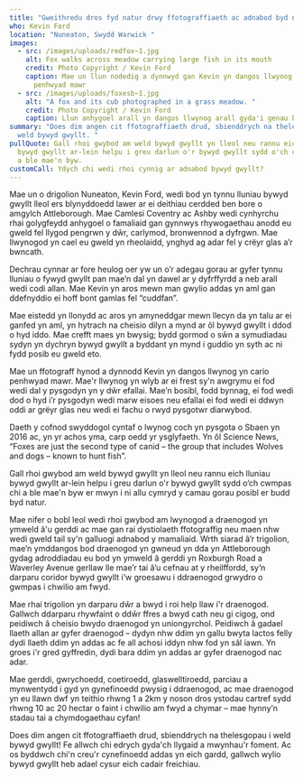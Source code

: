 ```yaml
---
title: "Gweithredu dros fyd natur drwy ffotograffiaeth ac adnabod byd natur "
who: Kevin Ford
location: "Nuneaton, Swydd Warwick "
images:
  - src: /images/uploads/redfox~1.jpg
    alt: Fox walks across meadow carrying large fish in its mouth
    credit: Photo Copyright / Kevin Ford
    caption: Mae un llun nodedig a dynnwyd gan Kevin yn dangos llwynog yn cario
      penhwyad mawr
  - src: /images/uploads/foxesb~1.jpg
    alt: "A fox and its cub photographed in a grass meadow. "
    credit: Photo Copyright / Kevin Ford
    caption: Llun anhygoel arall yn dangos llwynog arall gyda'i genau bach
summary: "Does dim angen cit ffotograffiaeth drud, sbienddrych na thelesgopau i
  weld bywyd gwyllt. "
pullQuote: Gall rhoi gwybod am weld bywyd gwyllt yn lleol neu rannu eich lluniau
  bywyd gwyllt ar-lein helpu i greu darlun o'r bywyd gwyllt sydd o'ch cwmpas chi
  a ble mae'n byw.
customCall: Ydych chi wedi rhoi cynnig ar adnabod bywyd gwyllt?
---
```

Mae un o drigolion Nuneaton, Kevin Ford, wedi bod yn tynnu lluniau bywyd gwyllt lleol ers blynyddoedd lawer ar ei deithiau cerdded ben bore o amgylch Attleborough. Mae Camlesi Coventry ac Ashby wedi cynhyrchu rhai golygfeydd anhygoel o famaliaid gan gynnwys rhywogaethau anodd eu gweld fel llygod pengrwn y dŵr, carlymod, bronwennod a dyfrgwn. Mae llwynogod yn cael eu gweld yn rheolaidd, ynghyd ag adar fel y crëyr glas a’r bwncath.

Dechrau cynnar ar fore heulog oer yw un o’r adegau gorau ar gyfer tynnu lluniau o fywyd gwyllt pan mae’n dal yn dawel ar y dyfrffyrdd a neb arall wedi codi allan. Mae Kevin yn aros mewn man gwylio addas yn aml gan ddefnyddio ei hoff bont gamlas fel “cuddfan”.

Mae eistedd yn llonydd ac aros yn amyneddgar mewn llecyn da yn talu ar ei ganfed yn aml, yn hytrach na cheisio dilyn a mynd ar ôl bywyd gwyllt i ddod o hyd iddo. Mae crefft maes yn bwysig; bydd gormod o sŵn a symudiadau sydyn yn dychryn bywyd gwyllt a byddant yn mynd i guddio yn syth ac ni fydd posib eu gweld eto.

Mae un ffotograff hynod a dynnodd Kevin yn dangos llwynog yn cario penhwyad mawr. Mae'r llwynog yn wlyb ar ei frest sy'n awgrymu ei fod wedi dal y pysgodyn yn y dŵr efallai. Mae’n bosibl, fodd bynnag, ei fod wedi dod o hyd i’r pysgodyn wedi marw eisoes neu efallai ei fod wedi ei ddwyn oddi ar grëyr glas neu wedi ei fachu o rwyd pysgotwr diarwybod.

Daeth y cofnod swyddogol cyntaf o lwynog coch yn pysgota o Sbaen yn 2016 ac, yn yr achos yma, carp oedd yr ysglyfaeth. Yn ôl Science News, “Foxes are just the second type of canid – the group that includes Wolves and dogs – known to hunt fish”.

Gall rhoi gwybod am weld bywyd gwyllt yn lleol neu rannu eich lluniau bywyd gwyllt ar-lein helpu i greu darlun o'r bywyd gwyllt sydd o’ch cwmpas chi a ble mae'n byw er mwyn i ni allu cymryd y camau gorau posibl er budd byd natur.

Mae nifer o bobl leol wedi rhoi gwybod am lwynogod a draenogod yn ymweld â'u gerddi ac mae gan rai dystiolaeth ffotograffig neu maen nhw wedi gweld tail sy'n galluogi adnabod y mamaliaid. Wrth siarad â’r trigolion, mae’n ymddangos bod draenogod yn gwneud yn dda yn Attleborough gydag adroddiadau eu bod yn ymweld â gerddi yn Roxburgh Road a Waverley Avenue gerllaw lle mae’r tai â’u cefnau at y rheilffordd, sy’n darparu coridor bywyd gwyllt i’w groesawu i ddraenogod grwydro o gwmpas i chwilio am fwyd.

Mae rhai trigolion yn darparu dŵr a bwyd i roi help llaw i'r draenogod. Gallwch ddarparu rhywfaint o ddŵr ffres a bwyd cath neu gi cigog, ond peidiwch â cheisio bwydo draenogod yn uniongyrchol. Peidiwch â gadael llaeth allan ar gyfer draenogod – dydyn nhw ddim yn gallu bwyta lactos felly dydi llaeth ddim yn addas ac fe all achosi iddyn nhw fod yn sâl iawn. Yn groes i'r gred gyffredin, dydi bara ddim yn addas ar gyfer draenogod nac adar.

Mae gerddi, gwrychoedd, coetiroedd, glaswelltiroedd, parciau a mynwentydd i gyd yn gynefinoedd pwysig i ddraenogod, ac mae draenogod yn eu llawn dwf yn teithio rhwng 1 a 2km y noson dros ystodau cartref sydd rhwng 10 ac 20 hectar o faint i chwilio am fwyd a chymar – mae hynny’n stadau tai a chymdogaethau cyfan!

Does dim angen cit ffotograffiaeth drud, sbienddrych na thelesgopau i weld bywyd gwyllt! Fe allwch chi edrych gyda'ch llygaid a mwynhau'r foment. Ac os byddwch chi'n creu'r cynefinoedd addas yn eich gardd, gallwch wylio bywyd gwyllt heb adael cysur eich cadair freichiau.